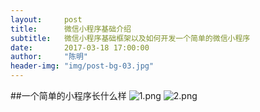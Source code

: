 ```yaml
---
layout:     post
title:      微信小程序基础介绍
subtitle:   微信小程序基础框架以及如何开发一个简单的微信小程序
date:       2017-03-18 17:00:00
author:     "陈明"
header-img: "img/post-bg-03.jpg"
---
```

##一个简单的小程序长什么样
![1.png](/blog/img/wechatapp/blacklist.jpg)
![2.png](/blog/img/wechatapp/blacklistdetail.png)
